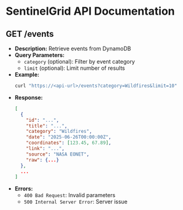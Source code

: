 # SentinelGrid API Documentation

## GET /events
- **Description:** Retrieve events from DynamoDB
- **Query Parameters:**
  - `category` (optional): Filter by event category
  - `limit` (optional): Limit number of results
- **Example:**
  ```bash
  curl "https://<api-url>/events?category=Wildfires&limit=10"
  ```
- **Response:**
  ```json
  [
    {
      "id": "...",
      "title": "...",
      "category": "Wildfires",
      "date": "2025-06-26T00:00:00Z",
      "coordinates": [123.45, 67.89],
      "link": "...",
      "source": "NASA EONET",
      "raw": {...}
    },
    ...
  ]
  ```
- **Errors:**
  - `400 Bad Request`: Invalid parameters
  - `500 Internal Server Error`: Server issue
